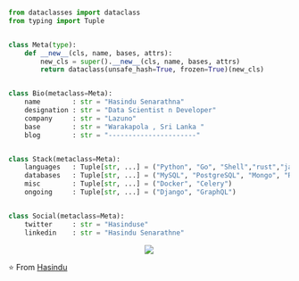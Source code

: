 ```python

from dataclasses import dataclass
from typing import Tuple


class Meta(type):
    def __new__(cls, name, bases, attrs):
        new_cls = super().__new__(cls, name, bases, attrs)
        return dataclass(unsafe_hash=True, frozen=True)(new_cls)


class Bio(metaclass=Meta):
    name        : str = "Hasindu Senarathna"
    designation : str = "Data Scientist n Developer"
    company     : str = "Lazuno"
    base        : str = "Warakapola , Sri Lanka "
    blog        : str = "----------------------"


class Stack(metaclass=Meta):
    languages   : Tuple[str, ...] = ("Python", "Go", "Shell","rust","java","php","html","css","js")
    databases   : Tuple[str, ...] = ("MySQL", "PostgreSQL", "Mongo", "Redis")
    misc        : Tuple[str, ...] = ("Docker", "Celery")
    ongoing     : Tuple[str, ...] = ("Django", "GraphQL")


class Social(metaclass=Meta):
    twitter     : str = "Hasinduse"
    linkedin    : str = "Hasindu Senarathne"
```
<!--tech stack icons-->
<p align="center">
  <a href="https://skillicons.dev">
    <img src="https://skillicons.dev/icons?i=git,aws,bootstrap,c,cpp,css,discord,docker,dynamodb,express,figma,arch,firebase,github,html,idea,java,js,kotlin,linux,md,materialui,mongodb,mysql,nextjs,nodejs,postman,py,react,redux,tailwind,ts,vscode&perline=14" />
  </a>
</p>

⭐️ From [Hasindu](https://github.com/hasiya2004)
